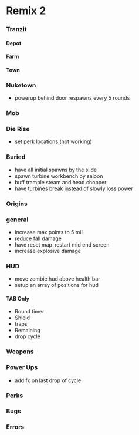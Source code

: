 # Remix 2

### Tranzit

#### Depot

#### Farm

#### Town

### Nuketown

- powerup behind door respawns every 5 rounds

### Mob

### Die Rise

- set perk locations (not working)

### Buried

- have all initial spawns by the slide
- spawn turbine workbench by saloon
- buff trample steam and head chopper
- have turbines break instead of slowly loss power

### Origins

### general

- increase max points to 5 mil
- reduce fall damage
- have reset map_restart mid end screen
- increase explosive damage

### HUD

- move zombie hud above health bar
- setup an array of positions for hud

#### TAB Only

- Round timer
- Shield
- traps
- Remaining
- drop cycle

### Weapons

### Power Ups

- add fx on last drop of cycle

### Perks

### Bugs

### Errors
